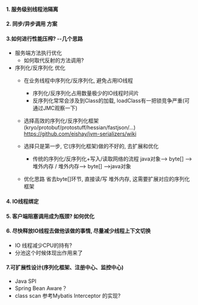 #### 1. 服务级别线程池隔离
#### 2. 同步/异步调用 方案
#### 3.如何进行性能压榨? --几个思路
- 服务端方法执行优化 
    - 如何取代反射的方法调用? 
- 序列化/反序列化 优化
    - 在业务线程中序列化/反序列化, 避免占⽤IO线程
       - 序列化/反序列化占⽤数量极少的IO线程时间⽚ 
       - 反序列化常常会涉及到Class的加载, loadClass有一把锁竞争严重(可通过JMC观察一下) 
    - 选择⾼效的序列化/反序列化框架(kryo/protobuf/protostuff/hessian/fastjson/…) 
    https://github.com/eishay/jvm-serializers/wiki 
    
    - 选择只是第一步, 它(序列化框架)做的不好的, 去扩展和优化 
       - 传统的序列化/反序列化+写⼊/读取⽹络的流程 
        java对象--> byte[] -->堆外内存 / 堆外内存--> byte[] -->java对象
    - 优化思路 
        省去byte[]环节, 直接读/写 堆外内存, 这需要扩展对应的序列化框架
        
#### 4. IO线程绑定 
#### 5. 客户端阻塞调用成为瓶颈? 如何优化 
#### 6. 尽快释放IO线程去做他该做的事情, 尽量减少线程上下文切换
- IO 线程减少CPU的持有?
- 分池这个时候体现出作用来了

#### 7.可扩展性设计(序列化框架、注册中心、监控中心)
- Java SPI 
- Spring Bean Aware？ 
- class scan 参考Mybatis Interceptor 的实现? 
